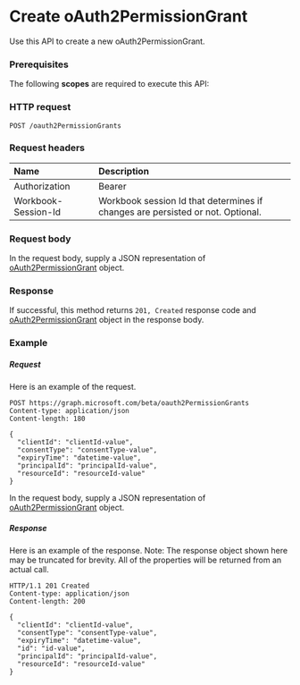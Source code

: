 # Create oAuth2PermissionGrant

Use this API to create a new oAuth2PermissionGrant.
### Prerequisites
The following **scopes** are required to execute this API: 
### HTTP request
<!-- { "blockType": "ignored" } -->
```http
POST /oauth2PermissionGrants

```
### Request headers
| Name       | Description|
|:---------------|:----------|
| Authorization  | Bearer <code>|
| Workbook-Session-Id  | Workbook session Id that determines if changes are persisted or not. Optional.|

### Request body
In the request body, supply a JSON representation of [oAuth2PermissionGrant](../resources/oauth2permissiongrant.md) object.


### Response
If successful, this method returns `201, Created` response code and [oAuth2PermissionGrant](../resources/oauth2permissiongrant.md) object in the response body.

### Example
##### Request
Here is an example of the request.
<!-- {
  "blockType": "request",
  "name": "create_oauth2permissiongrant_from_oauth2permissiongrants"
}-->
```http
POST https://graph.microsoft.com/beta/oauth2PermissionGrants
Content-type: application/json
Content-length: 180

{
  "clientId": "clientId-value",
  "consentType": "consentType-value",
  "expiryTime": "datetime-value",
  "principalId": "principalId-value",
  "resourceId": "resourceId-value"
}
```
In the request body, supply a JSON representation of [oAuth2PermissionGrant](../resources/oauth2permissiongrant.md) object.
##### Response
Here is an example of the response. Note: The response object shown here may be truncated for brevity. All of the properties will be returned from an actual call.
<!-- {
  "blockType": "response",
  "truncated": true,
  "@odata.type": "microsoft.graph.oauth2permissiongrant"
} -->
```http
HTTP/1.1 201 Created
Content-type: application/json
Content-length: 200

{
  "clientId": "clientId-value",
  "consentType": "consentType-value",
  "expiryTime": "datetime-value",
  "id": "id-value",
  "principalId": "principalId-value",
  "resourceId": "resourceId-value"
}
```

<!-- uuid: 8fcb5dbc-d5aa-4681-8e31-b001d5168d79
2015-10-25 14:57:30 UTC -->
<!-- {
  "type": "#page.annotation",
  "description": "Create oAuth2PermissionGrant",
  "keywords": "",
  "section": "documentation",
  "tocPath": ""
}-->